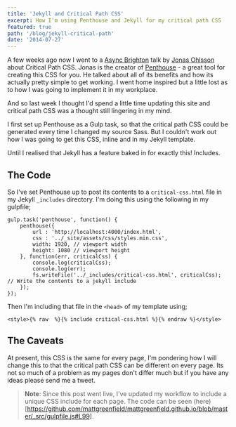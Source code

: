 ```yaml
---
title: 'Jekyll and Critical Path CSS'
excerpt: How I'm using Penthouse and Jekyll for my critical path CSS
featured: true
path: '/blog/jekyll-critical-path'
date: '2014-07-27'
---
```


A few weeks ago now I went to a [Async Brighton](http://asyncjs.com/) talk by [Jonas Ohlsson](https://twitter.com/pocketjoso) about Critical Path CSS. Jonas is the creator of [Penthouse](https://github.com/pocketjoso/penthouse) - a great tool for creating this CSS for you. He talked about all of its benefits and how its actually pretty simple to get working. I went home inspired but a little lost as to how I was going to implement it in my workplace.

And so last week I thought I'd spend a little time updating this site and critical path CSS was a thought still lingering in my mind.

I first set up Penthouse as a Gulp task, so that the critical path CSS could be generated every time I changed my source Sass. But I couldn't work out how I was going to get this CSS, inline and in my Jekyll template.

Until I realised that Jekyll has a feature baked in for exactly this! Includes.

## The Code

So I've set Penthouse up to post its contents to a `critical-css.html` file in my Jekyll `_includes` directory. I'm doing this using the following in my gulpfile;

```
gulp.task('penthouse', function() {
    penthouse({
        url : 'http://localhost:4000/index.html',
        css : '../_site/assets/css/styles.min.css',
        width: 1920, // viewport width
        height: 1080 // viewport height
    }, function(err, criticalCss) {
        console.log(criticalCss);
        console.log(err);
        fs.writeFile('../_includes/critical-css.html', criticalCss); // Write the contents to a jekyll include
    });
});
```

Then I'm including that file in the `<head>` of my template using;

```
<style>{% raw  %}{% include critical-css.html %}{% endraw %}</style>
```

## The Caveats

At present, this CSS is the same for every page, I'm pondering how I will change this to that the critical path CSS can be different on every page. Its not so much of a problem as my pages don't differ much but if you have any ideas please send me a tweet.

> **Note**: Since this post went live, I've updated my workflow to include a unique CSS include for each page. The code can be seen (here)[https://github.com/mattgreenfield/mattgreenfield.github.io/blob/master/_src/gulpfile.js#L99].
